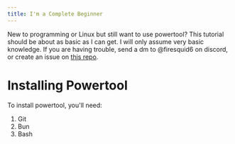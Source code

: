 ```yaml
---
title: I'm a Complete Beginner
---
```


New to programming or Linux but still want to use powertool? This tutorial should be about as basic as I can get. I will only assume very basic knowledge. If you are having trouble, send a dm to @firesquid6 on discord, or create an issue on [this repo](https://github.com/pwrtool/site).

# Installing Powertool

To install powertool, you'll need:

1. Git
2. Bun
3. Bash
